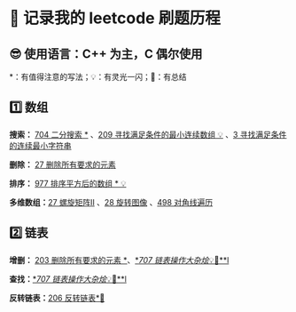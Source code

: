 # 🚀 记录我的 leetcode 刷题历程 
## 😎 使用语言：C++ 为主，C 偶尔使用

*：有值得注意的写法；💡：有灵光一闪；💯：有总结

## 1️⃣ 数组
**搜索：** [704 二分搜索 *](https://github.com/UKON09/leetcode/blob/main/704.md) 、[209 寻找满足条件的最小连续数组 💡](https://github.com/UKON09/leetcode/blob/main/209.md) 、[3 寻找满足条件的连续最小字符串](https://github.com/UKON09/leetcode/blob/main/3.md)

**删除：** [27 删除所有要求的元素](https://github.com/UKON09/leetcode/blob/main/27.md)

**排序：** [977 排序平方后的数组 * 💡](https://github.com/UKON09/leetcode/blob/main/977.md)

**多维数组：**[27 螺旋矩阵Ⅱ](https://github.com/UKON09/leetcode/blob/main/59.md) 、[28 旋转图像](https://github.com/UKON09/leetcode/blob/main/28.md) 、[498 对角线遍历](https://github.com/UKON09/leetcode/blob/main/498.md)
## 2️⃣ 链表
**增删：** [203 删除所有要求的元素 *](https://github.com/UKON09/leetcode/blob/main/203.md)、[**707 链表操作大杂烩*💡💯**l](https://github.com/UKON09/leetcode/blob/main/707.md)

**查找：**[**707 链表操作大杂烩*💡💯**l](https://github.com/UKON09/leetcode/blob/main/707.md)

**反转链表：**[206 反转链表*💯](https://github.com/UKON09/leetcode/blob/main/206.md)
